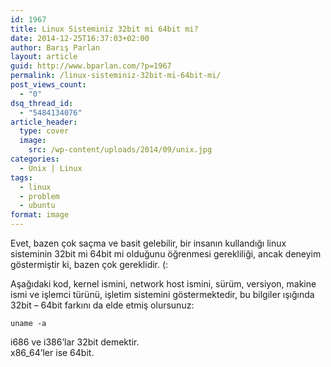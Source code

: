 ```yaml
---
id: 1967
title: Linux Sisteminiz 32bit mi 64bit mi?
date: 2014-12-25T16:37:03+02:00
author: Barış Parlan
layout: article
guid: http://www.bparlan.com/?p=1967
permalink: /linux-sisteminiz-32bit-mi-64bit-mi/
post_views_count:
  - "0"
dsq_thread_id:
  - "5484134076"
article_header:
  type: cover
  image:
    src: /wp-content/uploads/2014/09/unix.jpg
categories:
  - Unix | Linux
tags:
  - linux
  - problem
  - ubuntu
format: image
---
```


Evet, bazen çok saçma ve basit gelebilir, bir insanın kullandığı linux sisteminin 32bit mi 64bit mi olduğunu öğrenmesi gerekliliği, ancak deneyim göstermiştir ki, bazen çok gereklidir. (:

Aşağıdaki kod, kernel ismini, network host ismini, sürüm, versiyon, makine ismi ve işlemci türünü, işletim sistemini göstermektedir, bu bilgiler ışığında 32bit &#8211; 64bit farkını da elde etmiş olursunuz:

`uname -a`

i686 ve i386&#8217;lar 32bit demektir.  
x86_64&#8217;ler ise 64bit.
